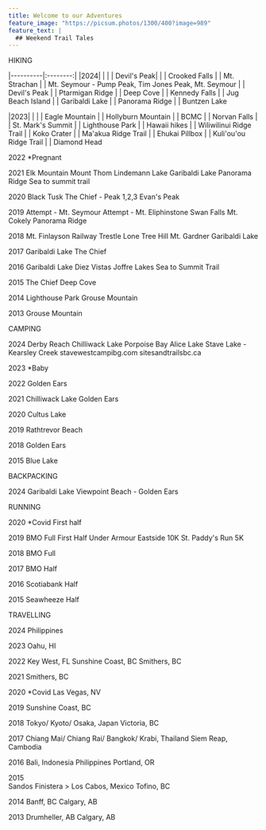 ```yaml
---
title: Welcome to our Adventures
feature_image: "https://picsum.photos/1300/400?image=989"
feature_text: |
  ## Weekend Trail Tales
---
```



HIKING

|----------|:--------:|
|2024|  |
|   |  Devil's Peak|
|   |      Crooked Falls
|   |      Mt. Strachan
|   |      Mt. Seymour - Pump Peak, Tim Jones Peak, Mt. Seymour
|   |      Devil's Peak
|   |      Ptarmigan Ridge
|   |      Deep Cove
|   |      Kennedy Falls
|   |      Jug Beach Island
|   |      Garibaldi Lake
|   |      Panorama Ridge
|   |      Buntzen Lake

|2023|  |
|   |   Eagle Mountain
|   |   Hollyburn Mountain
|   |   BCMC
|   |   Norvan Falls
|   |   St. Mark's Summit
|   |   Lighthouse Park
|   |   Hawaii hikes
|   |    	    Wiliwilinui Ridge Trail
|   |    	    Koko Crater
|   |    	    Ma'akua Ridge Trail
|   |    	    Ehukai Pillbox
|   |    	    Kuli'ou'ou Ridge Trail
|   |    	    Diamond Head

2022
    *Pregnant

2021
    Elk Mountain
    Mount Thom
    Lindemann Lake
    Garibaldi Lake
    Panorama Ridge
    Sea to summit trail

2020
    Black Tusk
    The Chief - Peak 1,2,3
    Evan's Peak

2019
    Attempt - Mt. Seymour
    Attempt - Mt. Eliphinstone
    Swan Falls
    Mt. Cokely
    Panorama Ridge

2018
    Mt. Finlayson
    Railway Trestle
    Lone Tree Hill
    Mt. Gardner
    Garibaldi Lake

2017
    Garibaldi Lake
    The Chief

2016
    Garibaldi Lake
    Diez Vistas
    Joffre Lakes
    Sea to Summit Trail

2015
    The Chief
    Deep Cove

2014
    Lighthouse Park
    Grouse Mountain

2013
    Grouse Mountain



    


CAMPING

2024
    Derby Reach 
    Chilliwack Lake 
    Porpoise Bay 
    Alice Lake
    Stave Lake - Kearsley Creek 
	stavewestcampibg.com 
	sitesandtrailsbc.ca

2023
    *Baby

2022
    Golden Ears

2021
    Chilliwack Lake
    Golden Ears

2020
    Cultus Lake

2019
    Rathtrevor Beach

2018
    Golden Ears

2015
    Blue Lake
    



    

BACKPACKING

2024
    Garibaldi Lake
    Viewpoint Beach - Golden Ears 



    

RUNNING

2020
    *Covid
    First half

2019
    BMO Full
    First Half
    Under Armour Eastside 10K
    St. Paddy's Run 5K

2018
    BMO Full

2017
    BMO Half

2016
    Scotiabank Half

2015 
    Seawheeze Half



    

TRAVELLING

2024
    Philippines

2023
    Oahu, HI

2022
    Key West, FL
    Sunshine Coast, BC
    Smithers, BC

2021
    Smithers, BC

2020
    *Covid
    Las Vegas, NV

2019
    Sunshine Coast, BC    

2018
    Tokyo/ Kyoto/ Osaka, Japan
    Victoria, BC

2017
    Chiang Mai/ Chiang Rai/ Bangkok/ Krabi, Thailand
    Siem Reap, Cambodia

2016
    Bali, Indonesia
    Philippines
    Portland, OR

2015   
    Sandos Finistera > Los Cabos, Mexico
    Tofino, BC

2014
    Banff, BC
    Calgary, AB

2013
    Drumheller, AB
    Calgary, AB

